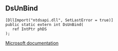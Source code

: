 ## DsUnBind

```
[DllImport("ntdsapi.dll", SetLastError = true)]
public static extern int DsUnBind(
   ref IntPtr phDS
);
```

[Microsoft documentation](https://docs.microsoft.com/en-us/windows/win32/api/ntdsapi/nf-ntdsapi-dsunbind)
